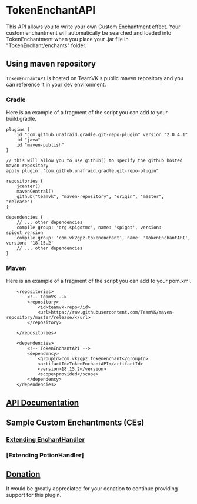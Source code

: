 # TokenEnchantAPI

This API allows you to write your own Custom Enchantment effect. Your custom enchantment will automatically be searched and loaded into TokenEnchantment when you place your .jar file in "TokenEnchant/enchants" folder.

## Using maven repository
`TokenEnchantAPI` is hosted on TeamVK's public maven repository and you can reference it in your dev environment.

### Gradle
Here is an example of a fragment of the script you can add to your build.gradle.

```
plugins {
    id "com.github.unafraid.gradle.git-repo-plugin" version "2.0.4.1"
    id "java"
    id "maven-publish"
}

// this will allow you to use github() to specify the github hosted maven repository
apply plugin: "com.github.unafraid.gradle.git-repo-plugin"

repositories {
    jcenter()
    mavenCentral()
    github("teamvk", "maven-repository", "origin", "master", "release")
}

dependencies {
    // ... other dependencies
    compile group: 'org.spigotmc', name: 'spigot', version: spigot_version
    compile group: 'com.vk2gpz.tokenenchant', name: 'TokenEnchantAPI', version: '18.15.2'
    // ... other dependencies
}
```

### Maven
Here is an example of a fragment of the script you can add to your pom.xml.

```
    <repositories>
        <!-- TeamVK -->
        <repository>
            <id>teamvk-repo</id>
            <url>https://raw.githubusercontent.com/TeamVK/maven-repository/master/release/</url>
        </repository>

    </repositories>

    <dependencies>
        <!-- TokenEnchantAPI -->
        <dependency>
            <groupId>com.vk2gpz.tokenenchant</groupId>
            <artifactId>TokenEnchantAPI</artifactId>
            <version>18.15.2</version>
            <scope>provided</scope>
        </dependency>
    </dependencies>
```

## [API Documentation](https://teamvk.github.io/TokenEnchantAPI/javadoc/index.html)

## Sample Custom Enchantments (CEs)
### [Extending EnchantHandler](sample/TE-SampleEnchant/)
### [Extending PotionHandler]

## [Donation](http://PayPal.Me/vk2gpz)
It would be greatly appreciated for your donation to continue providing support for this plugin.
